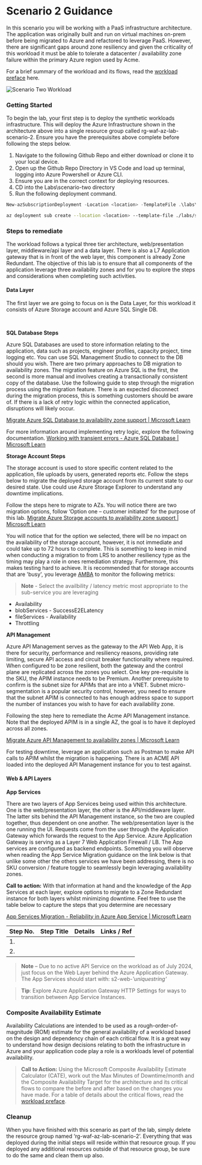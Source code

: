 # Scenario 2 Guidance

In this scenario you will be working with a PaaS infrastructure architecture. The application was originally built and run on virtual machines on-prem before being migrated to Azure and refactored to leverage PaaS. However, there are significant gaps around zone resiliency and given the criticality of this workload it must be able to tolerate a datacenter / availability zone failure within the primary Azure region used by Acme.

For a brief summary of the workload and its flows, read the [workload preface](../../docs/workloadPreface.md) here.

![Scenario Two Workload](../../docs/images/scenario-2.jpg)

### Getting Started 
To begin the lab, your first step is to deploy the synthetic workloads infrastructure. This will deploy the Azure Infrastructure shown in the architecture above into a single resource group called rg-waf-az-lab-scenario-2. Ensure you have the prerequisites above complete before following the steps below.

1. Navigate to the following Github Repo and either download or clone it to your local device.
2. Open up the Github Repo Directory in VS Code and load up terminal, logging into Azure Powershell or Azure CLI.
3. Ensure you are in the correct context for deploying resources.
4. CD into the Labs\scenario-two directory
5. Run the following deployment command.
```powershell
New-azSubscriptionDeployment -Location <location> -TemplateFile .\labs\scenario-two\main.bicep -TemplateParameterFile .\labs\scenario-two\scenario-two.bicepparam -verbose -name <PROVIDE DEPLOYMENT NAME>
```

```bash
az deployment sub create --location <location> --template-file ./labs/scenario-two/main.bicep
``` 


### Steps to remediate
The workload follows a typical three tier architecture, web/presentation layer, middleware/api layer and a data layer. There is also a L7 Application gateway that is in front of the web layer, this component is already Zone Redundant.
The objective of this lab is to ensure that all components of the application leverage three availability zones and for you to explore the steps and considerations when completing such activities.

#### Data Layer
The first layer we are going to focus on is the Data Layer, for this workload it consists of Azure Storage account and Azure SQL Single DB.

<br>

**SQL Database Steps**

Azure SQL Databases are used to store information relating to the application, data such as projects, engineer profiles, capacity project, time logging etc. You can use SQL Management Studio to connect to the DB should you wish. There are two primary approaches to DB migration to availability zones. The migration feature on Azure SQL is the first, the second is more manual and involves creating a transactionally consistent copy of the database. Use the following guide to step through the migration process using the migration feature.
There is an expected disconnect during the migration process, this is something customers should be aware of. If there is a lack of retry logic within the connected application, disruptions will likely occur.

[Migrate Azure SQL Database to availability zone support | Microsoft Learn](https://learn.microsoft.com/en-us/azure/reliability/migrate-sql-database?tabs=portal%2Cpool#migration-premium-business-critical-and-general-purpose)

For more information around implementing retry logic, explore the following documentation. 
[Working with transient errors - Azure SQL Database | Microsoft Learn](https://learn.microsoft.com/en-us/azure/azure-sql/database/troubleshoot-common-connectivity-issues?view=azuresql&preserve-view=true#retry-logic-for-transient-errors)

**Storage Account Steps**

The storage account is used to store specific content related to the application, file uploads by users, generated reports etc. Follow the steps below to migrate the deployed storage account from its current state to our desired state. Use could use Azure Storage Explorer to understand any downtime implications.

Follow the steps here to migrate to AZs. You will notice there are two migration options, follow ‘Option one – customer initiated’ for the purpose of this lab.
[Migrate Azure Storage accounts to availability zone support | Microsoft Learn](https://learn.microsoft.com/en-us/azure/reliability/migrate-storage#option-1-conversion)

You will notice that for the option we selected, there will be no impact on the availability of the storage account, however, it is not immediate and could take up to 72 hours to complete. This is something to keep in mind when conducting a migration to from LRS to another resiliency type as the timing may play a role in ones remediation strategy. Furthermore, this makes testing hard to achieve. It is recommended that for storage accounts that are 'busy', you leverage [AMBA](https://azure.github.io/azure-monitor-baseline-alerts/services/Storage/storageAccounts/) to monitor the following metrics:

> **Note** - Select the availbility / latency metric most appropriate to the sub-service you are leveraging

- Availability
- blobServices - SuccessE2ELatency
- fileServices - Availability
- Throttling

**API Management**

Azure API Management serves as the gateway to the API Web App, it is there for security, performance and resiliency reasons, providing rate limiting, secure API access and circuit breaker functionality where required. When configured to be zone resilient, both the gateway and the control plane are replicated across the zones you select. One key pre-requisite is the SKU, the APIM instance needs to be Premium. Another prerequisite to confirm is the subnet size for APIMs that are into a VNET. Subnet micro-segmentation is a popular security control, however, you need to ensure that the subnet APIM is connected to has enough address space to support the number of instances you wish to have for each availability zone.

Following the step here to remediate the Acme API Management instance. Note that the deployed APIM is in a single AZ, the goal is to have it deployed across all zones. 

[Migrate Azure API Management to availability zones | Microsoft Learn ](https://learn.microsoft.com/en-us/azure/reliability/migrate-api-mgt)

For testing downtime, leverage an application such as Postman to make API calls to APIM whilst the migration is happening. There is an ACME API loaded into the deployed API Management instance for you to test against.

#### Web & API Layers

**App Services**

There are two layers of App Services being used within this architecture. One is the web/presentation layer, the other is the API/middleware layer. The latter sits behind the API Management instance, so the two are coupled together, thus dependent on one another.
The web/presentation layer is the one running the UI. Requests come from the user through the Application Gateway which forwards the request to the App Service. Azure Application Gateway is serving as a Layer 7 Web Application Firewall / LB. The App services are configured as backend endpoints.
Something you will observe when reading the App Service Migration guidance on the link below is that unlike some other the others services we have been addressing, there is no SKU conversion / feature toggle to seamlessly begin leveraging availability zones.

**Call to action:** With that information at hand and the knowledge of the App Services at each layer, explore options to migrate to a Zone Redundant instance for both layers whilst minimizing downtime. Feel free to use the table below to capture the steps that you determine are necessary

[App Services Migration - Reliability in Azure App Service | Microsoft Learn](https://learn.microsoft.com/en-us/azure/reliability/reliability-app-service?tabs=cli#availability-zone-migration)

| Step No. | Step Title | Details | Links / Ref | 
|----------|----------|----------|----------|
| 1.          |          |          |          |
| 2.          |          |          |          |

>
> **Note** – Due to no active API Service on the workload as of July 2024, just focus on the Web Layer behind the Azure Application Gateway. The App Services should start with: s2-web-_'uniquestring'_

>
>**Tip**: Explore Azure Application Gateway HTTP Settings for ways to transition between App Service Instances.


### Composite Availability Estimate
Availability Calculations are intended to be used as a rough-order-of-magnitude (ROM) estimate for the general availability of a workload based on the design and dependency chain of each critical flow. It is a great way to understand how design decisions relating to both the infrastructure in Azure and your application code play a role is a workloads level of potential availability.

> **Call to Action:** Using the Microsoft Composite Availability Estimate Calculator (CATE), work out the Max Minutes of Downtime/month and the Composite Availability Target for the architecture and its critical flows to compare the before and after based on the changes you have made. For a table of details about the critical flows, read the [workload preface](../../docs/workloadPreface.md).

### Cleanup
When you have finished with this scenario as part of the lab, simply delete the resource group named ‘rg-waf-az-lab-scenario-2’. Everything that was deployed during the initial steps will reside within that resource group. 
If you deployed any additional resources outside of that resource group, be sure to do the same and clean them up also.
